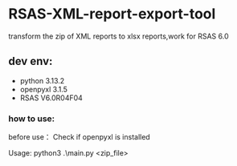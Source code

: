 # RSAS-XML-report-export-tool
transform the zip of XML reports to xlsx reports,work for RSAS 6.0

## dev env: 
  - python 3.13.2
  - openpyxl 3.1.5
  - RSAS V6.0R04F04
### how to use:
before use： Check if openpyxl  is installed

Usage: python3 .\main.py <zip_file>
